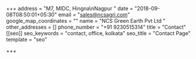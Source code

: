 +++
address = "M7, MIDC, Hingna\nNagpur "
date = "2018-09-08T08:50:01+05:30"
email = "sales@ncsagri.com"
google_map_coordinates = ""
name = "NCS Green Earth Pvt Ltd "
other_addresses = []
phone_number = "+91 9230515314"
title = "Contact"
[[seo]]
seo_keywords = "contact, office, kolkata"
seo_title = "Contact Page"
template = "seo"

+++
